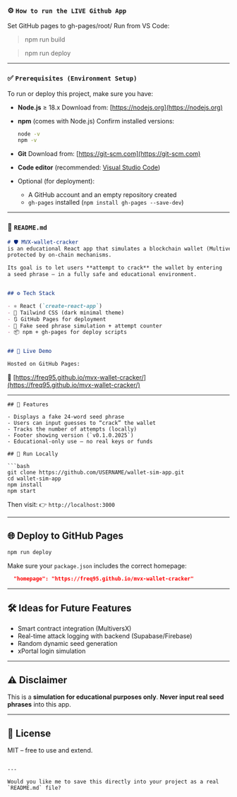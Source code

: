 ### ⚙️ `How to run the LIVE Github App`
Set GitHub pages to gh-pages/root/
Run from VS Code:
>npm run build

>npm run deploy

---



### ✅ `Prerequisites (Environment Setup)`

To run or deploy this project, make sure you have:

* **Node.js** ≥ 18.x
  Download from: [https://nodejs.org](https://nodejs.org)

* **npm** (comes with Node.js)
  Confirm installed versions:

  ```bash
  node -v
  npm -v
  ```

* **Git**
  Download from: [https://git-scm.com](https://git-scm.com)

* **Code editor** (recommended: [Visual Studio Code](https://code.visualstudio.com))

* Optional (for deployment):

  * A GitHub account and an empty repository created
  * `gh-pages` installed (`npm install gh-pages --save-dev`)

---


### 📄 `README.md`

```md
# 🛡️ MVX-wallet-cracker
is an educational React app that simulates a blockchain wallet (MultiversX-style),
protected by on-chain mechanisms.

Its goal is to let users **attempt to crack** the wallet by entering
a seed phrase — in a fully safe and educational environment.


## ⚙️ Tech Stack

- ⚛️ React (`create-react-app`)
- 🎨 Tailwind CSS (dark minimal theme)
- 🔃 GitHub Pages for deployment
- 🔐 Fake seed phrase simulation + attempt counter
- 📦 npm + gh-pages for deploy scripts


## 🚀 Live Demo

Hosted on GitHub Pages:
```
🔗 [https://freq95.github.io/mvx-wallet-cracker/](https://freq95.github.io/mvx-wallet-cracker/)


---



````
## 🧠 Features

- Displays a fake 24-word seed phrase
- Users can input guesses to “crack” the wallet
- Tracks the number of attempts (locally)
- Footer showing version (`v0.1.0.2025`)
- Educational-only use — no real keys or funds

## 🧪 Run Locally

```bash
git clone https://github.com/USERNAME/wallet-sim-app.git
cd wallet-sim-app
npm install
npm start
````

Then visit:
👉 `http://localhost:3000`

---

## 🌐 Deploy to GitHub Pages

```bash
npm run deploy
```

Make sure your `package.json` includes the correct homepage:

```json
  "homepage": "https://freq95.github.io/mvx-wallet-cracker"
```

---

## 🛠️ Ideas for Future Features

* Smart contract integration (MultiversX)
* Real-time attack logging with backend (Supabase/Firebase)
* Random dynamic seed generation
* xPortal login simulation

---

## ⚠️ Disclaimer

This is a **simulation for educational purposes only**.
**Never input real seed phrases** into this app.

---

## 📄 License

MIT – free to use and extend.

```

---

Would you like me to save this directly into your project as a real `README.md` file?
```

